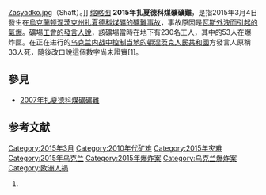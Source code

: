 [Zasyadko.jpg](https://zh.wikipedia.org/wiki/File:Zasyadko.jpg "fig:Zasyadko.jpg")（Shaft）。\]\] [缩略图](https://zh.wikipedia.org/wiki/File:Шахта_Засядько_003.jpg "fig:缩略图") **2015年扎夏德科煤礦礦難**，是指2015年3月4日發生在[烏克蘭](https://zh.wikipedia.org/wiki/烏克蘭 "wikilink")[顿涅茨克州](../Page/顿涅茨克州.md "wikilink")[扎夏德科煤礦的礦難事故](https://zh.wikipedia.org/wiki/扎夏德科煤礦 "wikilink")，事故原因是[瓦斯外洩而引起的](https://zh.wikipedia.org/wiki/瓦斯 "wikilink")[氣爆](https://zh.wikipedia.org/wiki/氣爆 "wikilink")。礦場[工會的發言人說](https://zh.wikipedia.org/wiki/工會 "wikilink")，該礦場當時在地下有230名工人，其中的53人在爆炸區。在正在进行的[乌克兰内战中控制当地的](../Page/顿巴斯战争.md "wikilink")[頓涅茨克人民共和國](../Page/頓涅茨克人民共和國.md "wikilink")方發言人原稱33人死，隨後改口說這個數字尚未證實\[1\]。

## 參見

  - [2007年扎夏德科煤礦礦難](../Page/2007年扎夏德科煤礦礦難.md "wikilink")

## 参考文献

[Category:2015年3月](https://zh.wikipedia.org/wiki/Category:2015年3月 "wikilink") [Category:2010年代矿难](https://zh.wikipedia.org/wiki/Category:2010年代矿难 "wikilink") [Category:2015年灾难](https://zh.wikipedia.org/wiki/Category:2015年灾难 "wikilink") [Category:2015年乌克兰](https://zh.wikipedia.org/wiki/Category:2015年乌克兰 "wikilink") [Category:2015年爆炸案](https://zh.wikipedia.org/wiki/Category:2015年爆炸案 "wikilink") [Category:乌克兰爆炸案](https://zh.wikipedia.org/wiki/Category:乌克兰爆炸案 "wikilink") [Category:欧洲人祸](https://zh.wikipedia.org/wiki/Category:欧洲人祸 "wikilink")

1.